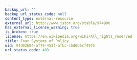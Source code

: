 ```yaml
---
backup_url: ''
backup_url_status_code: null
content_type: external-resource
external_url: http://www.jstor.org/stable/974990
has_external_license_warning: true
is_broken: true
license: https://en.wikipedia.org/wiki/All_rights_reserved
title: Four Systems of Policy
uid: 9fd02b84-af79-453f-afbc-cbd6b5cf4975
url_status_code: 403
---
```

